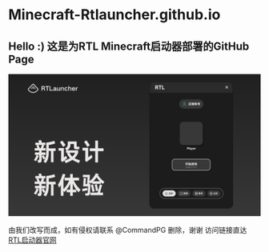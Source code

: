 # Minecraft-Rtlauncher.github.io
## Hello :)  这是为RTL Minecraft启动器部署的GitHub Page
![RTLauncher](image/RTLauncher.png)

由我们改写而成，如有侵权请联系 @CommandPG 删除，谢谢
访问链接直达 [RTL启动器官网](https://Minecraft-Rtlauncher.github.io/)
